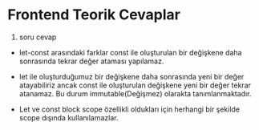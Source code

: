# Frontend Teorik Cevaplar

1. soru cevap
- let-const arasındaki farklar
const ile oluşturulan bir değişkene daha sonrasında tekrar değer ataması yapılamaz.

- let ile oluşturduğumuz bir değişkene daha sonrasında yeni bir değer atayabiliriz ancak const ile oluşturulan değişkene yeni bir değer tekrar atanamaz. Bu durum immutable(Değişmez) olarakta tanımlanmaktadır.

- Let ve const block scope özellikli oldukları için herhangi bir şekilde scope dışında kullanılamazlar.

